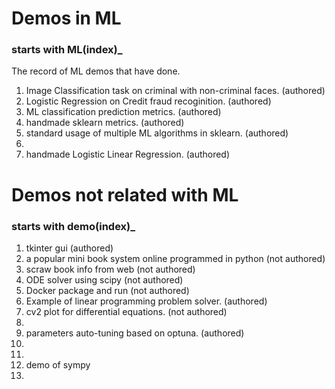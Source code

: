 # Demos in ML
### starts with ML(index)_
The record of ML demos that have done.
1. Image Classification task on criminal with non-criminal faces. (authored)
2. Logistic Regression on Credit fraud recoginition. (authored)
3. ML classification prediction metrics. (authored)
4. handmade sklearn metrics. (authored)
5. standard usage of multiple ML algorithms in sklearn. (authored)
6. 
7. handmade Logistic Linear Regression. (authored)



# Demos not related with ML
### starts with demo(index)_
1. tkinter gui (authored)
2. a popular mini book system online programmed in python (not authored)
3. scraw book info from web (not authored)
4. ODE solver using scipy (not authored)
5. Docker package and run (not authored)
6. Example of linear programming problem solver. (authored)
7. cv2 plot for differential equations. (not authored)
8. 
9. parameters auto-tuning based on optuna. (authored)
10. 
11. 
12. demo of sympy
13. 

